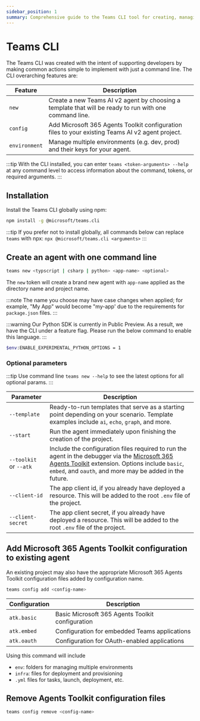 ```yaml
---
sidebar_position: 1
summary: Comprehensive guide to the Teams CLI tool for creating, managing, and deploying Teams AI applications with simple command-line operations. Use this when you need to set up a new Teams AI agent or manage existing ones.
---
```


# Teams CLI

The Teams CLI was created with the intent of supporting developers by making common actions simple to implement with just a command line. The CLI overarching features are:

| Feature | Description |
|---------|-------------|
| `new` | Create a new Teams AI v2 agent by choosing a template that will be ready to run with one command line. |
| `config` | Add Microsoft 365 Agents Toolkit configuration files to your existing Teams AI v2 agent project. |
| `environment` | Manage multiple environments (e.g. dev, prod) and their keys for your agent. |

:::tip
With the CLI installed, you can enter `teams <token-arguments> --help` at any command level to access information about the command, tokens, or required arguments.
:::

## Installation

Install the Teams CLI globally using npm:

```sh
npm install -g @microsoft/teams.cli
```

:::tip
If you prefer not to install globally, all commands below can replace `teams` with npx:
`npx @microsoft/teams.cli <arguments>`
:::

## Create an agent with one command line

```sh
teams new <typscript | csharp | python> <app-name> <optional>
```

The `new` token will create a brand new agent with `app-name` applied as the directory name and project name.

:::note
The name you choose may have case changes when applied; for example, "My App" would become "my-app' due to the requirements for `package.json` files.
:::

:::warning
Our Python SDK is currently in Public Preview. As a result, we have the CLI under a feature flag.
Please run the below command to enable this language.
:::

```sh
$env:ENABLE_EXPERIMENTAL_PYTHON_OPTIONS = 1
```

### Optional parameters

:::tip
Use command line `teams new --help` to see the latest options for all optional params.
:::

| Parameter | Description |
|-----------|-------------|
| `--template` | Ready-to-run templates that serve as a starting point depending on your scenario. Template examples include `ai`, `echo`, `graph`, and more. |
| `--start` | Run the agent immediately upon finishing the creation of the project. |
| `--toolkit` or `--atk` | Include the configuration files required to run the agent in the debugger via the [Microsoft 365 Agents Toolkit](https://github.com/OfficeDev/teams-toolkit) extension. Options include `basic`, `embed`, and `oauth`, and more may be added in the future. |
| `--client-id` | The app client id, if you already have deployed a resource. This will be added to the root `.env` file of the project. |
| `--client-secret` | The app client secret, if you already have deployed a resource. This will be added to the root `.env` file of the project. |

## Add Microsoft 365 Agents Toolkit configuration to existing agent

An existing project may also have the appropriate Microsoft 365 Agents Toolkit configuration files added by configuration name.

```bash
teams config add <config-name>
```

| Configuration | Description |
|--------------|-------------|
| `atk.basic` | Basic Microsoft 365 Agents Toolkit configuration |
| `atk.embed` | Configuration for embedded Teams applications |
| `atk.oauth` | Configuration for OAuth-enabled applications |

Using this command will include
- `env`: folders for managing multiple environments
- `infra`: files for deployment and provisioning
- `.yml` files for tasks, launch, deployment, etc.

## Remove Agents Toolkit configuration files

```bash
teams config remove <config-name>
```
